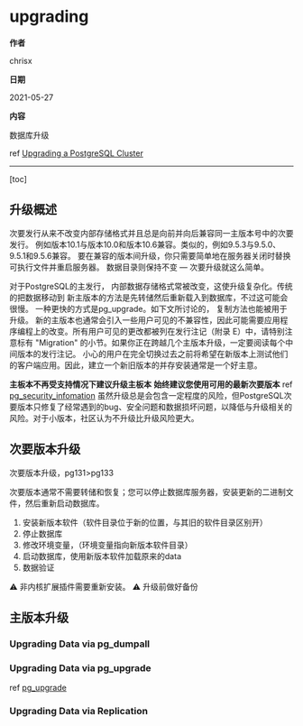 # upgrading

**作者**

chrisx

**日期**

2021-05-27

**内容**

数据库升级

ref [Upgrading a PostgreSQL Cluster](https://www.postgresql.org/docs/13/upgrading.html)

----

[toc]

## 升级概述

次要发行从来不改变内部存储格式并且总是向前并向后兼容同一主版本号中的次要发行。 例如版本10.1与版本10.0和版本10.6兼容。类似的，例如9.5.3与9.5.0、9.5.1和9.5.6兼容。 要在兼容的版本间升级，你只需要简单地在服务器关闭时替换可执行文件并重启服务器。 数据目录则保持不变 — 次要升级就这么简单。

对于PostgreSQL的主发行， 内部数据存储格式常被改变，这使升级复杂化。传统的把数据移动到 新主版本的方法是先转储然后重新载入到数据库，不过这可能会很慢。 一种更快的方式是pg_upgrade。如下文所讨论的， 复制方法也能被用于升级。
新的主版本也通常会引入一些用户可见的不兼容性，因此可能需要应用程序编程上的改变。所有用户可见的更改都被列在发行注记（附录 E）中，请特别注意标有 "Migration" 的小节。如果你正在跨越几个主版本升级，一定要阅读每个中间版本的发行注记。
小心的用户在完全切换过去之前将希望在新版本上测试他们的客户端应用。因此，建立一个新旧版本的并存安装通常是一个好主意。

**主板本不再受支持情况下建议升级主板本**
**始终建议您使用可用的最新次要版本** ref [pg_security_infomation](./pg_security_Information.md)
虽然升级总是会包含一定程度的风险，但PostgreSQL次要版本只修复了经常遇到的bug、安全问题和数据损坏问题，以降低与升级相关的风险。对于小版本，社区认为不升级比升级风险更大。

## 次要版本升级

次要版本升级，pg131>pg133

次要版本通常不需要转储和恢复；您可以停止数据库服务器，安装更新的二进制文件，然后重新启动数据库。

1. 安装新版本软件（软件目录位于新的位置，与其旧的软件目录区别开）
2. 停止数据库
3. 修改环境变量，（环境变量指向新版本软件目录）
4. 启动数据库，使用新版本软件加载原来的data
5. 数据验证

:warning: 非内核扩展插件需要重新安装。
:warning: 升级前做好备份

## 主版本升级

### Upgrading Data via pg_dumpall

### Upgrading Data via pg_upgrade

ref [pg_upgrade](./pg_upgrade.md)

### Upgrading Data via Replication
